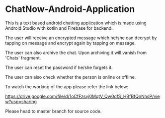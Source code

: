 # ChatNow-Android-Application
This is a text based android chatting application which is made using Android Studio with kotlin and Firebase for backend.

The user will receive an encrypted message which he/she can decrypt by tapping on message and encrypt again by tapping on message.

The user can also archive the chat. Upon archiving it will vanish from 'Chats' fragment.

The user can reset the password if he/she forgets it.

The user can also check whether the person is online or offline.

To watch the working of the app please refer the link below:

https://drive.google.com/file/d/1oCfFzsvj0MqtV_Qw0ofS_HBfBfQnNhsP/view?usp=sharing

Please head to master branch for source code.
